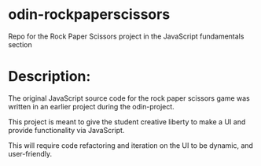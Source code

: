 # odin-rockpaperscissors
Repo for the Rock Paper Scissors project in the JavaScript fundamentals section 

# Description:
The original JavaScript source code for the rock paper scissors game was written in an earlier project during the odin-project.

This project is meant to give the student creative liberty to make a UI and provide functionality via JavaScript.

This will require code refactoring and iteration on the UI to be dynamic, and user-friendly.
